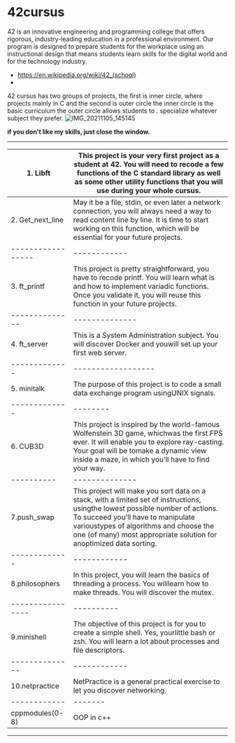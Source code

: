 # 42cursus
42 is an innovative engineering and programming college that offers rigorous, industry-leading education in a professional environment. Our program is designed to prepare students for the workplace using an instructional design that means students learn skills for the digital world and for the technology industry.
 - https://en.wikipedia.org/wiki/42_(school)
 - 

42 cursus has two groups of projects, the first is inner circle, where projects  mainly in C and the second is outer circle
the inner circle is the basic curriculum
the outer circle allows students to . specialize whatever subject they prefer.
![IMG_20211105_145145](https://user-images.githubusercontent.com/77893589/140500634-3e71c77e-02d4-4d05-abc5-3595a4bd7f5a.jpg)

**if you don't like my skills, just close the window.**

-----------------------
|1. Libft |This project is your very first project as a student at 42. You will need to recode a few functions of the C standard library as well as some other utility functions that you will use during your whole cursus.|
----------|---------------------
|2. Get_next_line | May it be a file, stdin, or even later a network connection, you will always need a way to read content line by line. It is time to start working on this function, which will be essential for your future projects.
 -----------------|------------
|3. ft_printf | This project is pretty straightforward, you have to recode printf. You will learn what is and how to implement variadic functions. Once you validate it, you will reuse this function in your future projects.
--------------|--------------
|4. ft_server | This is a System Administration subject. You will discover Docker and youwill set up your first web server.
-------------|------------------
|5. minitalk | The purpose of this project is to code a small data exchange program usingUNIX signals.
-------------|--------
|6. CUB3D | This project is inspired by the world-famous Wolfenstein 3D game, whichwas the first FPS ever. It will enable you to explore ray-casting. Your goal will be tomake a dynamic view inside a maze, in which you’ll have to find your way.
----------|--------------
|7.push_swap | This project will make you sort data on a stack, with a limited set of instructions, usingthe lowest possible number of actions. To succeed you’ll have to manipulate varioustypes of algorithms and choose the one (of many) most appropriate solution for anoptimized data sorting.
-------------|------------
|8.philosophers |  In this project, you will learn the basics of threading a process. You willlearn how to make threads. You will discover the mutex.
----------------|----------
|9.minishell | The objective of this project is for you to create a simple shell. Yes, yourlittle bash or zsh. You will learn a lot about processes and file descriptors.
--------------|------------
|10.netpractice | NetPractice is a general practical exercise to let you discover networking.
------------|-------
cppmodules(0-8)| OOP in c++
----------------------------
